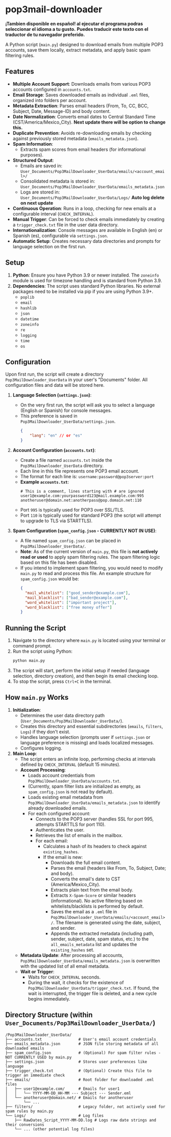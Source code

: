 # pop3mail-downloader

**¡Tambien disponible en español! al ejecutar el programa podras seleccionar el idioma a tu gusto.**
**Puedes traducir este texto con el traductor de tu navegador preferido.**

A Python script (`main.py`) designed to download emails from multiple POP3 accounts, save them locally, extract metadata, and apply basic spam filtering rules.

## Features

*   **Multiple Account Support**: Downloads emails from various POP3 accounts configured in `accounts.txt`.
*   **Email Storage**: Saves downloaded emails as individual `.eml` files, organized into folders per account.
*   **Metadata Extraction**: Parses email headers (From, To, CC, BCC, Subject, Date, Message-ID) and body content.
*   **Date Normalization**: Converts email dates to Central Standard Time (CST/America/Mexico_City). **Next update there will be option to change this.**
*   **Duplicate Prevention**: Avoids re-downloading emails by checking against previously stored metadata (`emails_metadata.json`).
*   **Spam Information**:
    *   Extracts spam scores from email headers (for informational purposes).
*   **Structured Output**:
    *   Emails are saved in: `User_Documents/Pop3MailDownloader_UserData/emails/<account_email>/`
    *   Consolidated metadata is stored in: `User_Documents/Pop3MailDownloader_UserData/emails_metadata.json`
    *   Logs are stored in: `User_Documents/Pop3MailDownloader_UserData/Logs/` **Auto log delete on next update**
*   **Continuous Operation**: Runs in a loop, checking for new emails at a configurable interval (`CHECK_INTERVAL`).
*   **Manual Trigger**: Can be forced to check emails immediately by creating a `trigger_check.txt` file in the user data directory.
*   **Internationalization**: Console messages are available in English (en) or Spanish (es), configurable via `settings.json`.
*   **Automatic Setup**: Creates necessary data directories and prompts for language selection on the first run.

## Setup

1.  **Python**: Ensure you have Python 3.9 or newer installed. The `zoneinfo` module is used for timezone handling and is standard from Python 3.9.
2.  **Dependencies**: The script uses standard Python libraries. No external packages need to be installed via pip if you are using Python 3.9+.
    *   `poplib`
    *   `email`
    *   `hashlib`
    *   `json`
    *   `datetime`
    *   `zoneinfo`
    *   `re`
    *   `logging`
    *   `time`
    *   `os`

## Configuration

Upon first run, the script will create a directory `Pop3MailDownloader_UserData` in your user's "Documents" folder. All configuration files and data will be stored here.

1.  **Language Selection (`settings.json`)**:
    *   On the very first run, the script will ask you to select a language (English or Spanish) for console messages.
    *   This preference is saved in `Pop3MailDownloader_UserData/settings.json`.
        ```json
        {
            "lang": "en" // or "es"
        }
        ```

2.  **Account Configuration (`accounts.txt`)**:
    *   Create a file named `accounts.txt` inside the `Pop3MailDownloader_UserData` directory.
    *   Each line in this file represents one POP3 email account.
    *   The format for each line is: `username:password@pop3server:port`
    *   **Example `accounts.txt`**:
        ```
        # This is a comment, lines starting with # are ignored
        user1@example.com:yourpassword123@mail.example.com:995
        anotheruser@domain.net:anotherpass@pop.domain.net:110
        ```
    *   Port `995` is typically used for POP3 over SSL/TLS.
    *   Port `110` is typically used for standard POP3 (the script will attempt to upgrade to TLS via STARTTLS).

3.  **Spam Configuration (`spam_config.json` - CURRENTLY NOT IN USE)**:
    *   A file named `spam_config.json` can be placed in `Pop3MailDownloader_UserData/`.
    *   **Note**: As of the current version of `main.py`, this file is **not actively read or used** to apply spam filtering rules. The spam filtering logic based on this file has been disabled.
    *   If you intend to implement spam filtering, you would need to modify `main.py` to read and process this file. An example structure for `spam_config.json` would be:
        ```json
        {
          "mail_whitelist": ["good_sender@example.com"],
          "mail_blacklist": ["bad_sender@example.com"],
          "word_whitelist": ["important project"],
          "word_blacklist": ["free money offer"]
        }
        ```

## Running the Script

1.  Navigate to the directory where `main.py` is located using your terminal or command prompt.
2.  Run the script using Python:
    ```bash
    python main.py
    ```
3.  The script will start, perform the initial setup if needed (language selection, directory creation), and then begin its email checking loop.
4.  To stop the script, press `Ctrl+C` in the terminal.

## How `main.py` Works

1.  **Initialization**:
    *   Determines the user data directory path (`User_Documents/Pop3MailDownloader_UserData/`).
    *   Creates this directory and essential subdirectories (`emails`, `filters`, `Logs`) if they don't exist.
    *   Handles language selection (prompts user if `settings.json` or language preference is missing) and loads localized messages.
    *   Configures logging.
2.  **Main Loop**:
    *   The script enters an infinite loop, performing checks at intervals defined by `CHECK_INTERVAL` (default 15 minutes).
    *   **Account Processing**:
        *   Loads account credentials from `Pop3MailDownloader_UserData/accounts.txt`.
        *   (Currently, spam filter lists are initialized as empty, as `spam_config.json` is not read by default).
        *   Loads existing email metadata from `Pop3MailDownloader_UserData/emails_metadata.json` to identify already downloaded emails.
        *   For each configured account:
            *   Connects to the POP3 server (handles SSL for port 995, attempts STARTTLS for port 110).
            *   Authenticates the user.
            *   Retrieves the list of emails in the mailbox.
            *   For each email:
                *   Calculates a hash of its headers to check against `existing_hashes`.
                *   If the email is new:
                    *   Downloads the full email content.
                    *   Parses the email (headers like From, To, Subject, Date; and body).
                    *   Converts the email's date to CST (America/Mexico_City).
                    *   Extracts plain text from the email body.
                    *   Extracts `X-Spam-Score` or similar headers (informational). No active filtering based on whitelists/blacklists is performed by default.
                    *   Saves the email as a `.eml` file in `Pop3MailDownloader_UserData/emails/<account_email>/`. The filename is generated using the date, subject, and sender.
                    *   Appends the extracted metadata (including path, sender, subject, date, spam status, etc.) to the `all_emails_metadata` list and updates the `existing_hashes` set.
    *   **Metadata Update**: After processing all accounts, `Pop3MailDownloader_UserData/emails_metadata.json` is overwritten with the updated list of all email metadata.
    *   **Wait or Trigger**:
        *   Waits for `CHECK_INTERVAL` seconds.
        *   During the wait, it checks for the existence of `Pop3MailDownloader_UserData/trigger_check.txt`. If found, the wait is interrupted, the trigger file is deleted, and a new cycle begins immediately.

## Directory Structure (within `User_Documents/Pop3MailDownloader_UserData/`)

```
/Pop3MailDownloader_UserData/
├── accounts.txt                # User's email account credentials
├── emails_metadata.json        # JSON file storing metadata of all downloaded emails
├── spam_config.json            # (Optional) For spam filter rules - NOT CURRENTLY USED by main.py
├── settings.json               # Stores user preferences like language
├── trigger_check.txt           # (Optional) Create this file to trigger an immediate check
├── emails/                     # Root folder for downloaded .eml files
│   ├── user1@example.com/      # Emails for user1
│   │   └── YYYY-MM-DD_HH-MM --- Subject --- Sender.eml
│   └── anotheruser@domain.net/ # Emails for anotheruser
│       └── ...
├── filters/                    # Legacy folder, not actively used for spam rules by main.py
└── Logs/                       # Log files
    ├── RawDates_Script_YYYY-MM-DD.log # Logs raw date strings and their conversions
    └── ... (other potential log files)
```